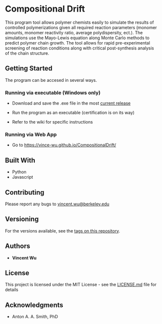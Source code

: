 # Compositional Drift

This program tool allows polymer chemists easily to simulate the results of controlled polymerizations given all required reaction parameters (monomer amounts, monomer reactivity ratio, average polydispersity, ect.). The simulations use the Mayo-Lewis equation along Monte Carlo methods to predict polymer chain growth. The tool allows for rapid pre-experimental screening of reaction conditions along with critical post-synthesis analysis of the chain structure.

## Getting Started
The program can be accesed in several ways.

### Running via executable (Windows only)

* Download and save the .exe file in the most [current release](https://github.com/vince-wu/CompositionalDrift/releases)

* Run the program as an executable (certification is on its way)

* Refer to the wiki for specific instructions

### Running via Web App

* Go to https://vince-wu.github.io/CompositionalDrift/ 

## Built With

* Python
* Javascript

## Contributing

Please report any bugs to vincent.wu@berkeley.edu

## Versioning

For the versions available, see the [tags on this repository](https://github.com/vince-wu/CompositionalDrift/tags). 

## Authors

* **Vincent Wu** 

## License

This project is licensed under the MIT License - see the [LICENSE.md](LICENSE.md) file for details

## Acknowledgments

* Anton A. A. Smith, PhD

